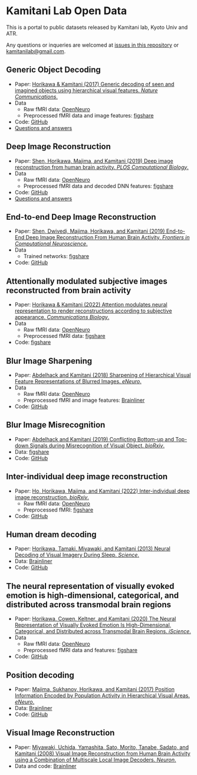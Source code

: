 # Kamitani Lab Open Data

This is a portal to public datasets released by Kamitani lab, Kyoto Univ and ATR.

Any questions or inqueries are welcomed at [issues in this repository](https://github.com/KamitaniLab/OpenData/issues) or <kamitanilab@gmail.com>.

## Generic Object Decoding

- Paper: [Horikawa & Kamitani (2017) Generic decoding of seen and imagined objects using hierarchical visual features. *Nature Communications*.](https://www.nature.com/articles/ncomms15037)
- Data
    - Raw fMRI data: [OpenNeuro](https://openneuro.org/datasets/ds001246)
    - Preprocessed fMRI data and image features: [figshare](https://figshare.com/articles/Generic_Object_Decoding/7387130)
- Code: [GitHub](https://github.com/KamitaniLab/GenericObjectDecoding)
- [Questions and answers](god_qa.md)

## Deep Image Reconstruction

- Paper: [Shen, Horikawa, Majima, and Kamitani (2019) Deep image reconstruction from human brain activity. *PLOS Computational Biology*.](http://dx.doi.org/10.1371/journal.pcbi.1006633)
- Data
    - Raw fMRI data: [OpenNeuro](https://openneuro.org/datasets/ds001506)
    - Preprocessed fMRI data and decoded DNN features: [figshare](https://figshare.com/articles/Deep_Image_Reconstruction/7033577)
- Code: [GitHub](https://github.com/KamitaniLab/DeepImageReconstruction)
- [Questions and answers](deeprecon_qa.md)

## End-to-end Deep Image Reconstruction

- Paper: [Shen, Dwivedi, Majima, Horikawa, and Kamitani (2019) End-to-End Deep Image Reconstruction From Human Brain Activity. *Frontiers in Computational Neuroscience*.](https://www.frontiersin.org/articles/10.3389/fncom.2019.00021/full)
- Data
    - Trained networks: [figshare](https://figshare.com/articles/End-to-end_deep_image_reconstruction_from_human_brain_activity/7916144)
- Code: [GitHub](https://github.com/KamitaniLab/End2EndDeepImageReconstruction)

## Attentionally modulated subjective images reconstructed from brain activity

- Paper: [Horikawa & Kamitani (2022) Attention modulates neural representation to render reconstructions according to subjective appearance. *Communications Biology*.](https://www.nature.com/articles/s42003-021-02975-5)
- Data
    - Raw fMRI data: [OpenNeuro](https://openneuro.org/datasets/ds003430)
    - Preprocessed fMRI data: [figshare](https://figshare.com/articles/dataset/Attentionally_modulated_subjective_images_reconstructed_from_brain_activity/13474629)
- Code: [figshare](https://figshare.com/articles/dataset/Attentionally_modulated_subjective_images_reconstructed_from_brain_activity/13474629)

## Blur Image Sharpening

- Paper: [Abdelhack and Kamitani (2018) Sharpening of Hierarchical Visual Feature Representations of Blurred Images. *eNeuro*.](http://www.eneuro.org/content/5/3/ENEURO.0443-17.2018)
- Data
    - Raw fMRI data: [OpenNeuro](https://openneuro.org/datasets/ds003661)
    - Preprocessed fMRI and image features: [Brainliner](http://brainliner.jp/data/brainliner/Blur_Image_Sharpening)
- Code: [GitHub](https://github.com/KamitaniLab/BlurImageSharpening)

## Blur Image Misrecognition

- Paper: [Abdelhack and Kamitani (2019) Conflicting Bottom-up and Top-down Signals during Misrecognition of Visual Object. *bioRxiv*.](https://www.biorxiv.org/content/10.1101/521252v1)
- Data: [figshare](https://figshare.com/articles/Blur_Misrecognition/7562516)
- Code: [GitHub](https://github.com/KamitaniLab/BlurMisrecognition)

## Inter-individual deep image reconstruction

- Paper: [Ho, Horikawa, Majima, and Kamitani (2022) Inter-individual deep image reconstruction. *bioRxiv*.](https://www.biorxiv.org/content/10.1101/2021.12.31.474501v1)
    - Raw fMRI data: [OpenNeuro](https://openneuro.org/datasets/ds003993)
    - Preprocessed fMRI: [figshare](https://figshare.com/articles/dataset/Inter-individual_deep_image_reconstruction/17985578)
- Code: [GitHub](https://github.com/KamitaniLab/InterIndividualDeepImageReconstruction)

## Human dream decoding

- Paper: [Horikawa, Tamaki, Miyawaki, and Kamitani (2013) Neural Decoding of Visual Imagery During Sleep. *Science*.](https://science.sciencemag.org/content/340/6132/639)
- Data: [Brainliner](http://brainliner.jp/data/brainliner/Human_Dream_Decoding)
- Code: [GitHub](https://github.com/KamitaniLab/HumanDreamDecoding)

## The neural representation of visually evoked emotion is high-dimensional, categorical, and distributed across transmodal brain regions

- Paper: [Horikawa, Cowen, Keltner, and Kamitani (2020) The Neural Representation of Visually Evoked Emotion Is High-Dimensional, Categorical, and Distributed across Transmodal Brain Regions. *iScience*.](https://www.sciencedirect.com/science/article/pii/S2589004220302455)
- Data
    - Raw fMRI data: [OpenNeuro](https://openneuro.org/datasets/ds002425)
    - Preprocessed fMRI data and features: [figshare](https://figshare.com/articles/The_neural_representation_of_visually_evoked_emotion_is_high-dimensional_categorical_and_distributed_across_transmodal_brain_regions/11988351)
- Code: [GitHub](https://github.com/KamitaniLab/EmotionVideoNeuralRepresentation)

## Position decoding

- Paper: [Majima, Sukhanov, Horikawa, and Kamitani (2017) Position Information Encoded by Population Activity in Hierarchical Visual Areas. *eNeuro*.](http://www.eneuro.org/content/4/2/ENEURO.0268-16.2017)
- Data: [Brainliner](http://brainliner.jp/data/brainliner/Position_Decoding)
- Code: [GitHub](https://github.com/KamitaniLab/PositionDecoding)

## Visual Image Reconstruction

- Paper: [Miyawaki, Uchida, Yamashita, Sato, Morito, Tanabe, Sadato, and Kamitani (2008) Visual Image Reconstruction from Human Brain Activity using a Combination of Multiscale Local Image Decoders. *Neuron*.](https://www.cell.com/neuron/fulltext/S0896-6273(08)00958-6)
- Data and code: [Brainliner](http://brainliner.jp/data/brainliner/Visual_Image_Reconstruction)
